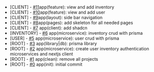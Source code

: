 <!--
Changelog Format
- [microservice name] [#issue number](link to issue) {issue title}

NOTE: all lowercase and no ending punctuation marks
-->

- [CLIENT] - [#11](https://github.com/cyril-deguzman/orca-labs-dashboard/issues/11)app(feature): view and add inventory
- [CLIENT] - [#10](https://github.com/cyril-deguzman/orca-labs-dashboard/issues/10)app(feature): view and add user
- [CLIENT] - [#9](https://github.com/cyril-deguzman/orca-labs-dashboard/issues/9)app(layout): side bar navigation
- [CLIENT] - [#8](https://github.com/cyril-deguzman/orca-labs-dashboard/issues/8)app(pages): add skeleton for all needed pages
- [CLIENT] - [#7](https://github.com/cyril-deguzman/orca-labs-dashboard/issues/7) app(client): add shadcn
- [INVENTORY] - [#6](https://github.com/cyril-deguzman/orca-labs-dashboard/issues/6) app(microservice): inventory crud with prisma
- [USER] - [#5](https://github.com/cyril-deguzman/orca-labs-dashboard/issues/5) app(microservice): user crud with prisma
- [ROOT] - [#3](https://github.com/cyril-deguzman/orca-labs-dashboard/issues/3) app(library|db): prisma library
- [ROOT] - [#2](https://github.com/cyril-deguzman/orca-labs-dashboard/issues/2) app(microservice): create user inventory authentication microservices and nextjs client
- [ROOT] - [#1](https://github.com/cyril-deguzman/orca-labs-dashboard/issues/1) app(clean): remove all projects
- [ROOT] - [#0](https://github.com/cyril-deguzman) app(init): initial commit
